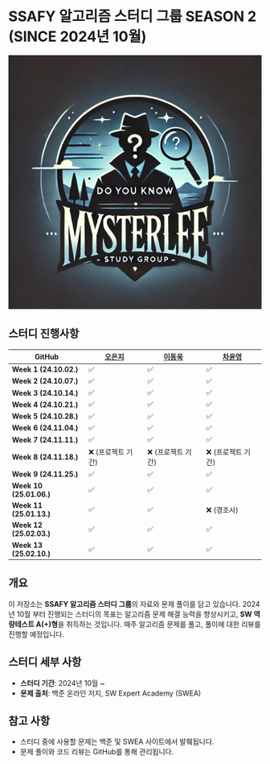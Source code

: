 # SSAFY 알고리즘 스터디 그룹 SEASON 2 (SINCE 2024년 10월)

![이미지](./mysterlee.png)

## 스터디 진행사항

| **GitHub**              | **[오은지](https://github.com/oille12/MysterLee2)** | **[이동욱](https://github.com/2Ludy/MysterLee)** | **[차윤영](https://github.com/yuncof/MysterLee2)** |
| ----------------------- | --------------------------------------------------- | ------------------------------------------------ | -------------------------------------------------- |
| **Week 1 (24.10.02.)**  | ✅                                                  | ✅                                               | ✅                                                 |
| **Week 2 (24.10.07.)**  | ✅                                                  | ✅                                               | ✅                                                 |
| **Week 3 (24.10.14.)**  | ✅                                                  | ✅                                               | ✅                                                 |
| **Week 4 (24.10.21.)**  | ✅                                                  | ✅                                               | ✅                                                 |
| **Week 5 (24.10.28.)**  | ✅                                                  | ✅                                               | ✅                                                 |
| **Week 6 (24.11.04.)**  | ✅                                                  | ✅                                               | ✅                                                 |
| **Week 7 (24.11.11.)**  | ✅                                                  | ✅                                               | ✅                                                 |
| **Week 8 (24.11.18.)**  | ❌ (프로젝트 기간)                                  | ❌ (프로젝트 기간)                               | ❌ (프로젝트 기간)                                 |
| **Week 9 (24.11.25.)**  | ✅                                                  | ✅                                               | ✅                                                 |
| **Week 10 (25.01.06.)** | ✅                                                  | ✅                                               | ✅                                                 |
| **Week 11 (25.01.13.)** | ✅                                                  | ✅                                               | ❌ (경조사)                                        |
| **Week 12 (25.02.03.)** | ✅                                                  | ✅                                               | ✅                                                 |
| **Week 13 (25.02.10.)** | ✅                                                  | ✅                                               | ✅                                                 |

## 개요

이 저장소는 **SSAFY 알고리즘 스터디 그룹**의 자료와 문제 풀이를 담고 있습니다. 2024년 10월 부터 진행되는 스터디의 목표는 알고리즘 문제 해결 능력을 향상시키고, **SW 역량테스트 A(+)형**을 취득하는 것입니다. 매주 알고리즘 문제를 풀고, 풀이에 대한 리뷰를 진행할 예정입니다.

## 스터디 세부 사항

- **스터디 기간**: 2024년 10월 ~
- **문제 출처**: 백준 온라인 저지, SW Expert Academy (SWEA)

## 참고 사항

- 스터디 중에 사용할 문제는 백준 및 SWEA 사이트에서 발췌됩니다.
- 문제 풀이와 코드 리뷰는 GitHub를 통해 관리됩니다.
